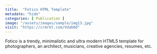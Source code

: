 ```yaml
---
title:  "Fotico HTML Template"
metadate: "hide"
categories: [ Publication ]
image: "/assets/images/sample/img13.jpg"
visit: "https://crmrkt.com/VdabDd"
---
```

Fotico is a trendy, minimalistic and ultra modern HTML5 template for photographers, an architect, musicians, creative agencies, resumes, etc.

